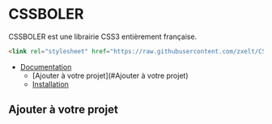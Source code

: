# CSSBOLER
CSSBOLER est une librairie CSS3 entièrement française.

``` html
<link rel="stylesheet" href="https://raw.githubusercontent.com/zxelt/CSSBOLER/main/cssbouler.css">
```

- [Documentation](#doc)
  * [Ajouter à votre projet](#Ajouter à votre projet)
  * [Installation](#installation)

## Ajouter à votre projet
